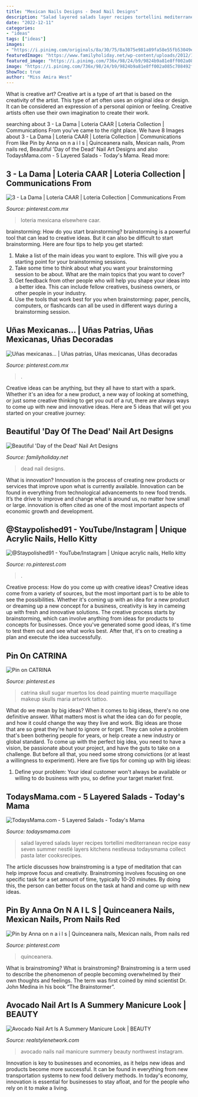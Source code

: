 ```yaml
---
title: "Mexican Nails Designs - Dead Nail Designs"
description: "Salad layered salads layer recipes tortellini mediterranean recipe easy seven summer nestlé layers kitchens nestleusa todaysmama collect pasta later cooksrecipes"
date: "2022-12-11"
categories:
- "ideas"
tags: ["ideas"]
images:
- "https://i.pinimg.com/originals/8a/30/75/8a3075e981a89fa58e55fb53049e0f81.jpg"
featuredImage: "https://www.familyholiday.net/wp-content/uploads/2012/10/Beautiful_-Day-_of_-the-_Dead_-Nail_-Art_-Designs-__34.jpg"
featured_image: "https://i.pinimg.com/736x/98/24/b9/9824b9a81e8ff002a085c708492feb94.jpg"
image: "https://i.pinimg.com/736x/98/24/b9/9824b9a81e8ff002a085c708492feb94.jpg"
ShowToc: true
author: "Miss Amira West"
---
```



What is creative art?
Creative art is a type of art that is based on the creativity of the artist. This type of art often uses an original idea or design. It can be considered an expression of a personal opinion or feeling. Creative artists often use their own imagination to create their work.

	

		
searching about 3 - La Dama | Loteria CAAR | Loteria Collection | Communications From you've came to the right place. We have 8 Images about 3 - La Dama | Loteria CAAR | Loteria Collection | Communications From like Pin by Anna on n a i l s | Quinceanera nails, Mexican nails, Prom nails red, Beautiful &#039;Day of the Dead&#039; Nail Art Designs and also TodaysMama.com - 5 Layered Salads - Today&#039;s Mama. Read more:
		
    
## 3 - La Dama | Loteria CAAR | Loteria Collection | Communications From

<img loading=lazy src="https://i.pinimg.com/736x/98/24/b9/9824b9a81e8ff002a085c708492feb94.jpg" onerror="this.onerror=null;this.src='https://tse4.mm.bing.net/th?id=OIP.SHI3hEkdzh5_Z6ey8UNJ_wAAAA&amp;pid=15.1';" alt="3 - La Dama | Loteria CAAR | Loteria Collection | Communications From">

_Source: pinterest.com.mx_

>loteria mexicana elsewhere caar. 

	

brainstorming: How do you start brainstorming?
brainstorming is a powerful tool that can lead to creative ideas. But it can also be difficult to start brainstorming. Here are four tips to help you get started: 
1. Make a list of the main ideas you want to explore. This will give you a starting point for your brainstorming sessions.
2. Take some time to think about what you want your brainstorming session to be about. What are the main topics that you want to cover? 
3. Get feedback from other people who will help you shape your ideas into a better idea. This can include fellow creatives, business owners, or other people in your industry. 
4. Use the tools that work best for you when brainstorming: paper, pencils, computers, or flashcards can all be used in different ways during a brainstorming session.

    
## Uñas Mexicanas... | Uñas Patrias, Uñas Mexicanas, Uñas Decoradas

<img loading=lazy src="https://i.pinimg.com/736x/62/15/76/621576421ac581387ced9b0304e7219d--girls-nails.jpg" onerror="this.onerror=null;this.src='https://tse2.mm.bing.net/th?id=OIP.isqxPjCbvRfnvbnYtEjpvgCoEs&amp;pid=15.1';" alt="Uñas mexicanas... | Uñas patrias, Uñas mexicanas, Uñas decoradas">

_Source: pinterest.com.mx_

>. 

	

Creative ideas can be anything, but they all have to start with a spark. Whether it's an idea for a new product, a new way of looking at something, or just some creative thinking to get you out of a rut, there are always ways to come up with new and innovative ideas. Here are 5 ideas that will get you started on your creative journey: 

    
## Beautiful &#039;Day Of The Dead&#039; Nail Art Designs

<img loading=lazy src="https://www.familyholiday.net/wp-content/uploads/2012/10/Beautiful_-Day-_of_-the-_Dead_-Nail_-Art_-Designs-__34.jpg" onerror="this.onerror=null;this.src='https://tse4.mm.bing.net/th?id=OIP.a5IDzDOZAJP8PSV7-FthjgHaE9&amp;pid=15.1';" alt="Beautiful &#039;Day of the Dead&#039; Nail Art Designs">

_Source: familyholiday.net_

>dead nail designs. 

	

What is innovation?
Innovation is the process of creating new products or services that improve upon what is currently available. Innovation can be found in everything from technological advancements to new food trends. It’s the drive to improve and change what is around us, no matter how small or large. innovation is often cited as one of the most important aspects of economic growth and development.

    
## @Staypolished91 - YouTube/Instagram | Unique Acrylic Nails, Hello Kitty

<img loading=lazy src="https://i.pinimg.com/736x/e4/53/a6/e453a6f66fd1139259970cc096174525.jpg" onerror="this.onerror=null;this.src='https://tse4.mm.bing.net/th?id=OIP.p98TlyC6xPAFB0yJM26pZAHaGZ&amp;pid=15.1';" alt="@Staypolished91 - YouTube/Instagram | Unique acrylic nails, Hello kitty">

_Source: ro.pinterest.com_

>. 

	

Creative process: How do you come up with creative ideas?
Creative ideas come from a variety of sources, but the most important part is to be able to see the possibilities. Whether it's coming up with an idea for a new product or dreaming up a new concept for a business, creativity is key in cameing up with fresh and innovative solutions. The creative process starts by brainstorming, which can involve anything from ideas for products to concepts for businesses. Once you've generated some good ideas, it's time to test them out and see what works best. After that, it's on to creating a plan and execute the idea successfully.

    
## Pin On CATRINA

<img loading=lazy src="https://i.pinimg.com/originals/8a/30/75/8a3075e981a89fa58e55fb53049e0f81.jpg" onerror="this.onerror=null;this.src='https://tse4.mm.bing.net/th?id=OIP.uTeukfYyr6pmo8ex-fm7FwHaKf&amp;pid=15.1';" alt="Pin on CATRINA">

_Source: pinterest.es_

>catrina skull sugar muertos los dead painting muerte maquillage makeup skulls maria artwork tattoo. 

	

What do we mean by big ideas?
When it comes to big ideas, there's no one definitive answer. What matters most is what the idea can do for people, and how it could change the way they live and work. 
Big ideas are those that are so great they're hard to ignore or forget. They can solve a problem that's been bothering people for years, or help create a new industry or global standard. 
To come up with the perfect big idea, you need to have a vision, be passionate about your project, and have the guts to take on a challenge. But before all that, you need some strong convictions (or at least a willingness to experiment). 
Here are five tips for coming up with big ideas: 
1) Define your problem: Your ideal customer won't always be available or willing to do business with you, so define your target market first.

    
## TodaysMama.com - 5 Layered Salads - Today&#039;s Mama

<img loading=lazy src="https://todaysmama.com/.image/t_share/MTU5OTEwNjA4Mzc5NTIwNTQ0/5-layered-salads.jpg" onerror="this.onerror=null;this.src='https://tse3.mm.bing.net/th?id=OIP.CwplP12SGbZtU7BdQTNNkwHaHa&amp;pid=15.1';" alt="TodaysMama.com - 5 Layered Salads - Today&#039;s Mama">

_Source: todaysmama.com_

>salad layered salads layer recipes tortellini mediterranean recipe easy seven summer nestlé layers kitchens nestleusa todaysmama collect pasta later cooksrecipes. 

	

The article discusses how brainstroming is a type of meditation that can help improve focus and creativity. Brainstroming involves focusing on one specific task for a set amount of time, typically 10-20 minutes. By doing this, the person can better focus on the task at hand and come up with new ideas.

    
## Pin By Anna On N A I L S | Quinceanera Nails, Mexican Nails, Prom Nails Red

<img loading=lazy src="https://i.pinimg.com/originals/54/08/c4/5408c42cf9862d1a8e0e315782277c52.jpg" onerror="this.onerror=null;this.src='https://tse1.mm.bing.net/th?id=OIP.r6WUI1QHVeasbfJxCb78kQHaI_&amp;pid=15.1';" alt="Pin by Anna on n a i l s | Quinceanera nails, Mexican nails, Prom nails red">

_Source: pinterest.com_

>quinceanera. 

	

What is brainstroming?
What is brainstroming? Brainstroming is a term used to describe the phenomenon of people becoming overwhelmed by their own thoughts and feelings. The term was first coined by mind scientist Dr. John Medina in his book “The Brainstormer”.

    
## Avocado Nail Art Is A Summery Manicure Look | BEAUTY

<img loading=lazy src="https://www.realstylenetwork.com/beauty/wp-content/uploads/sites/3/2016/08/AVOCADO-NAILS-2.jpg" onerror="this.onerror=null;this.src='https://tse2.mm.bing.net/th?id=OIP.zyCAX5qNgSm9HWg8ljNmKwHaHa&amp;pid=15.1';" alt="Avocado Nail Art Is A Summery Manicure Look | BEAUTY">

_Source: realstylenetwork.com_

>avocado nails nail manicure summery beauty northwest instagram. 

	

Innovation is key to businesses and economies, as it helps new ideas and products become more successful. It can be found in everything from new transportation systems to new food delivery methods. In today's economy, innovation is essential for businesses to stay afloat, and for the people who rely on it to make a living.

